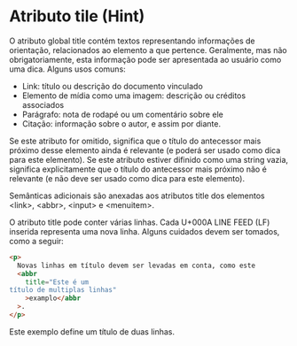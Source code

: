# Atributo tile (Hint)

O atributo global title contém textos representando informações de orientação, relacionados ao elemento a que pertence. Geralmente, mas não obrigatoriamente, esta informação pode ser apresentada ao usuário como uma dica.
Alguns usos comuns:

- Link: título ou descrição do documento vinculado
- Elemento de mídia como uma imagem: descrição ou créditos associados
- Parágrafo: nota de rodapé ou um comentário sobre ele
- Citação: informação sobre o autor, e assim por diante.

Se este atributo for omitido, significa que o título do antecessor mais próximo desse elemento ainda é relevante (e poderá ser usado como dica para este elemento). Se este atributo estiver difinido como uma string vazia, significa explicitamente que o título do antecessor mais próximo não é relevante (e não deve ser usado como dica para este elemento).

Semânticas adicionais são anexadas aos atributos title dos elementos \<link\>, \<abbr\>, \<input\> e \<menuitem\>.

O atributo title pode conter várias linhas. Cada U+000A LINE FEED (LF) inserida representa uma nova linha. Alguns cuidados devem ser tomados, como a seguir:

```html
<p>
  Novas linhas em título devem ser levadas em conta, como este
  <abbr
    title="Este é um
título de multiplas linhas"
    >examplo</abbr
  >.
</p>
```

Este exemplo define um título de duas linhas.
